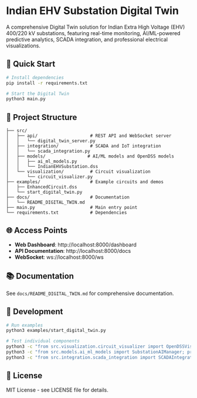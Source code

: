 # Indian EHV Substation Digital Twin

A comprehensive Digital Twin solution for Indian Extra High Voltage (EHV) 400/220 kV substations, featuring real-time monitoring, AI/ML-powered predictive analytics, SCADA integration, and professional electrical visualizations.

## 🚀 Quick Start

```bash
# Install dependencies
pip install -r requirements.txt

# Start the Digital Twin
python3 main.py
```

## 📁 Project Structure

```
├── src/
│   ├── api/                    # REST API and WebSocket server
│   │   └── digital_twin_server.py
│   ├── integration/            # SCADA and IoT integration
│   │   └── scada_integration.py
│   ├── models/                # AI/ML models and OpenDSS models
│   │   ├── ai_ml_models.py
│   │   └── IndianEHVSubstation.dss
│   └── visualization/          # Circuit visualization
│       └── circuit_visualizer.py
├── examples/                   # Example circuits and demos
│   ├── EnhancedCircuit.dss
│   └── start_digital_twin.py
├── docs/                       # Documentation
│   └── README_DIGITAL_TWIN.md
├── main.py                     # Main entry point
└── requirements.txt            # Dependencies
```

## 🌐 Access Points

- **Web Dashboard**: http://localhost:8000/dashboard
- **API Documentation**: http://localhost:8000/docs
- **WebSocket**: ws://localhost:8000/ws

## 📚 Documentation

See `docs/README_DIGITAL_TWIN.md` for comprehensive documentation.

## 🔧 Development

```bash
# Run examples
python3 examples/start_digital_twin.py

# Test individual components
python3 -c "from src.visualization.circuit_visualizer import OpenDSSVisualizer; print('Visualizer OK')"
python3 -c "from src.models.ai_ml_models import SubstationAIManager; print('AI/ML OK')"
python3 -c "from src.integration.scada_integration import SCADAIntegrationManager; print('SCADA OK')"
```

## 📄 License

MIT License - see LICENSE file for details.